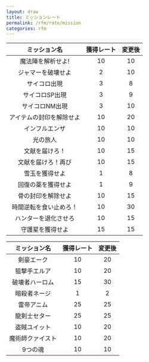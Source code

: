 ```yaml
---
layout: draw
title: ミッションレート
permalink: /rfm/rate/mission
categories: rfm
---
```


|ミッション名| 獲得レート | 変更後 |
| :-----------: |:-------------:| :-----:|
| 魔法陣を解析せよ! | 10 |10 | 
| ジャマーを破壊せよ | 2 | 10 |
| サイコロ出現 | 3 | 8 |
| サイコロSP出現 | 3 | 9 |
| サイコロNM出現 | 3 | 10 |
| アイテムの封印を解除せよ | 10 | 20 |
| インフルエンザ | 10 | 10 |
| 光の旅人 | 10 | 10 |
| 文献を届けろ！ | 10 | 15 |
| 文献を届けろ！再び | 10 | 15 |
| 雪玉を獲得せよ | 1 | 8 |
| 回復の薬を獲得せよ | 1 | 9 |
| 骨の封印を解除せよ | 10 | 15 |
| 時間逆転を食い止めろ！ | 10 | 30 |
| ハンターを退化させろ | 10 | 15 |
| 守護星を獲得せよ | 15 | 15 |


|ミッション名| 獲得レート | 変更後 |
| :-----------: |:-------------:| :-----:|
| 剣豪エーク | 10 | 20 |
| 狙撃手エルア | 10 | 20 |
| 破壊者ハーロム | 15 | 30 |
| 暗殺者ネージ | 1 | 2 |
| 雷帝アニム | 25 |25 | 
| 龍剣士セター | 25 | 25 |
| 盗賊ユイット | 10 | 20 |
| 魔術師クァイスト | 10 | 20 |
| 9つの魂 | 10 | 10 |

